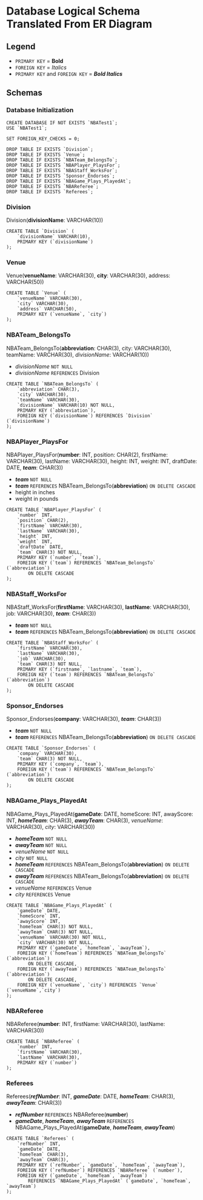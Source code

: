 # Database Logical Schema Translated From ER Diagram

## Legend

- `PRIMARY KEY` = **Bold**
- `FOREIGN KEY` = *Italics*
- `PRIMARY KEY` and `FOREIGN KEY` = ***Bold Italics***

## Schemas

### Database Initialization

```mysql
CREATE DATABASE IF NOT EXISTS `NBATest1`;
USE `NBATest1`;

SET FOREIGN_KEY_CHECKS = 0;

DROP TABLE IF EXISTS `Division`;
DROP TABLE IF EXISTS `Venue`;
DROP TABLE IF EXISTS `NBATeam_BelongsTo`;
DROP TABLE IF EXISTS `NBAPlayer_PlaysFor`;
DROP TABLE IF EXISTS `NBAStaff_WorksFor`;
DROP TABLE IF EXISTS `Sponsor_Endorses`;
DROP TABLE IF EXISTS `NBAGame_Plays_PlayedAt`;
DROP TABLE IF EXISTS `NBAReferee`;
DROP TABLE IF EXISTS `Referees`;
```

### Division

Division(**divisionName**: VARCHAR(10))

```mysql
CREATE TABLE `Division` (
    `divisionName` VARCHAR(10),
    PRIMARY KEY (`divisionName`)
);
```

### Venue

Venue(**venueName**: VARCHAR(30), **city**: VARCHAR(30), address: VARCHAR(50))

```mysql
CREATE TABLE `Venue` (
    `venueName` VARCHAR(30),
    `city` VARCHAR(30),
    `address` VARCHAR(50),
    PRIMARY KEY (`venueName`, `city`)
);
```

### NBATeam_BelongsTo

NBATeam_BelongsTo(**abbreviation**: CHAR(3), city: VARCHAR(30), teamName: VARCHAR(30), *divisionName*: VARCHAR(10))

- *divisionName* `NOT NULL`
- *divisionName* `REFERENCES` Division

```mysql
CREATE TABLE `NBATeam_BelongsTo` (
    `abbreviation` CHAR(3),
    `city` VARCHAR(30),
    `teamName` VARCHAR(30),
    `divisionName` VARCHAR(10) NOT NULL,
    PRIMARY KEY (`abbreviation`),
    FOREIGN KEY (`divisionName`) REFERENCES `Division` (`divisionName`)
);
```

### NBAPlayer_PlaysFor

NBAPlayer_PlaysFor(**number**: INT, position: CHAR(2), firstName: VARCHAR(30), lastName: VARCHAR(30), height: INT, weight: INT, draftDate: DATE, ***team***: CHAR(3))

- ***team*** `NOT NULL`
- ***team*** `REFERENCES` NBATeam_BelongsTo(**abbreviation**) `ON DELETE CASCADE`
- height in inches
- weight in pounds

```mysql
CREATE TABLE `NBAPlayer_PlaysFor` (
    `number` INT,
    `position` CHAR(2),
    `firstName` VARCHAR(30),
    `lastName` VARCHAR(30),
    `height` INT,
    `weight` INT,
    `draftDate` DATE,
    `team` CHAR(3) NOT NULL,
    PRIMARY KEY (`number`, `team`),
    FOREIGN KEY (`team`) REFERENCES `NBATeam_BelongsTo` (`abbreviation`)
        ON DELETE CASCADE
);
```

### NBAStaff_WorksFor

NBAStaff_WorksFor(**firstName**: VARCHAR(30), **lastName**: VARCHAR(30), job: VARCHAR(30), ***team***: CHAR(3))

- ***team*** `NOT NULL`
- ***team*** `REFERENCES` NBATeam_BelongsTo(**abbreviation**) `ON DELETE CASCADE`

```mysql
CREATE TABLE `NBAStaff_WorksFor` (
    `firstName` VARCHAR(30),
    `lastName` VARCHAR(30),
    `job` VARCHAR(30),
    `team` CHAR(3) NOT NULL,
    PRIMARY KEY (`firstname`, `lastname`, `team`),
    FOREIGN KEY (`team`) REFERENCES `NBATeam_BelongsTo` (`abbreviation`)
        ON DELETE CASCADE
);
```

### Sponsor_Endorses

Sponsor_Endorses(**company**: VARCHAR(30), ***team***: CHAR(3))

- ***team*** `NOT NULL`
- ***team*** `REFERENCES` NBATeam_BelongsTo(**abbreviation**) `ON DELETE CASCADE`

```mysql
CREATE TABLE `Sponsor_Endorses` (
    `company` VARCHAR(30),
    `team` CHAR(3) NOT NULL,
    PRIMARY KEY (`company`, `team`),
    FOREIGN KEY (`team`) REFERENCES `NBATeam_BelongsTo` (`abbreviation`)
        ON DELETE CASCADE
);
```

### NBAGame_Plays_PlayedAt

NBAGame_Plays_PlayedAt(**gameDate**: DATE, homeScore: INT, awayScore: INT, ***homeTeam***: CHAR(3), ***awayTeam***: CHAR(3), *venueName*: VARCHAR(30), *city*: VARCHAR(30))

- ***homeTeam*** `NOT NULL`
- ***awayTeam*** `NOT NULL`
- *venueName* `NOT NULL`
- *city* `NOT NULL`
- ***homeTeam*** `REFERENCES` NBATeam_BelongsTo(**abbreviation**) `ON DELETE CASCADE`
- ***awayTeam*** `REFERENCES` NBATeam_BelongsTo(**abbreviation**) `ON DELETE CASCADE`
- *venueName* `REFERENCES` Venue
- *city* `REFERENCES` Venue

```mysql
CREATE TABLE `NBAGame_Plays_PlayedAt` (
    `gameDate` DATE,
    `homeScore` INT,
    `awayScore` INT,
    `homeTeam` CHAR(3) NOT NULL,
    `awayTeam` CHAR(3) NOT NULL,
    `venueName` VARCHAR(30) NOT NULL,
    `city` VARCHAR(30) NOT NULL,
    PRIMARY KEY (`gameDate`, `homeTeam`, `awayTeam`),
    FOREIGN KEY (`homeTeam`) REFERENCES `NBATeam_BelongsTo` (`abbreviation`)
        ON DELETE CASCADE,
    FOREIGN KEY (`awayTeam`) REFERENCES `NBATeam_BelongsTo` (`abbreviation`)
        ON DELETE CASCADE,
    FOREIGN KEY (`venueName`, `city`) REFERENCES `Venue` (`venueName`,`city`)
);
```

### NBAReferee

NBAReferee(**number**: INT, firstName: VARCHAR(30), lastName: VARCHAR(30))

```mysql
CREATE TABLE `NBAReferee` (
    `number` INT,
    `firstName` VARCHAR(30),
    `lastName` VARCHAR(30),
    PRIMARY KEY (`number`)
);
```

### Referees

Referees(***refNumber***: INT, ***gameDate***: DATE, ***homeTeam***: CHAR(3), ***awayTeam***: CHAR(3))

- ***refNumber*** `REFERENCES` NBAReferee(**number**)
- ***gameDate***, ***homeTeam***, ***awayTeam*** `REFERENCES` NBAGame_Plays_PlayedAt(**gameDate**, ***homeTeam***, ***awayTeam***)

```mysql
CREATE TABLE `Referees` (
    `refNumber` INT,
    `gameDate` DATE,
    `homeTeam` CHAR(3),
    `awayTeam` CHAR(3),
    PRIMARY KEY (`refNumber`, `gameDate`, `homeTeam`, `awayTeam`),
    FOREIGN KEY (`refNumber`) REFERENCES `NBAReferee` (`number`),
    FOREIGN KEY (`gameDate`, `homeTeam`, `awayTeam`) 
        REFERENCES `NBAGame_Plays_PlayedAt` (`gameDate`, `homeTeam`, `awayTeam`)
);
```
